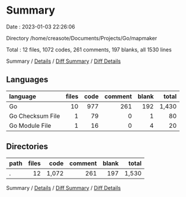 # Summary

Date : 2023-01-03 22:26:06

Directory /home/creasote/Documents/Projects/Go/mapmaker

Total : 12 files,  1072 codes, 261 comments, 197 blanks, all 1530 lines

Summary / [Details](details.md) / [Diff Summary](diff.md) / [Diff Details](diff-details.md)

## Languages
| language | files | code | comment | blank | total |
| :--- | ---: | ---: | ---: | ---: | ---: |
| Go | 10 | 977 | 261 | 192 | 1,430 |
| Go Checksum File | 1 | 79 | 0 | 1 | 80 |
| Go Module File | 1 | 16 | 0 | 4 | 20 |

## Directories
| path | files | code | comment | blank | total |
| :--- | ---: | ---: | ---: | ---: | ---: |
| . | 12 | 1,072 | 261 | 197 | 1,530 |

Summary / [Details](details.md) / [Diff Summary](diff.md) / [Diff Details](diff-details.md)